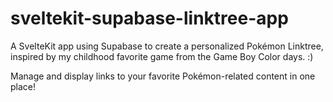 # sveltekit-supabase-linktree-app
A SvelteKit app using Supabase to create a personalized Pokémon Linktree, inspired by my childhood favorite game from the Game Boy Color days. :)

Manage and display links to your favorite Pokémon-related content in one place!

